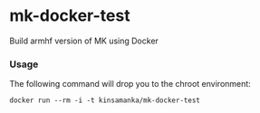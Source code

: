 # mk-docker-test

Build armhf version of MK using Docker

### Usage

The following command will drop you to the chroot environment:

```
docker run --rm -i -t kinsamanka/mk-docker-test
```
